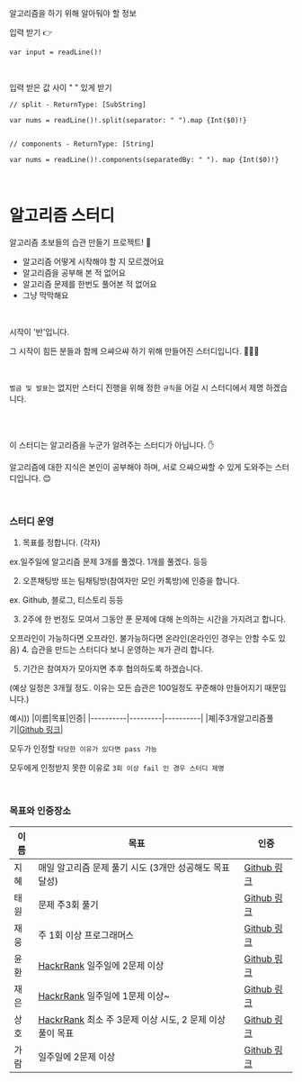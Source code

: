 알고리즘을 하기 위해 알아둬야 할 정보


입력 받기 👉

```
var input = readLine()!
```

<br>

입력 받은 값 사이 " " 있게 받기

```
// split - ReturnType: [SubString] 

var nums = readLine()!.split(separator: " ").map {Int($0)!} 


// components - ReturnType: [String] 

var nums = readLine()!.components(separatedBy: " "). map {Int($0)!}
```

<br>




# 알고리즘 스터디


알고리즘 초보들의 습관 만들기 프로젝트! 🌱


- 알고리즘 어떻게 시작해야 할 지 모르겠어요
- 알고리즘을 공부해 본 적 없어요
- 알고리즘 문제를 한번도 풀어본 적 없어요
- 그냥 막막해요


<br>

시작이 '반'입니다.

그 시작이 힘든 분들과 함께 으쌰으쌰 하기 위해 만들어진 스터디입니다. 👏👏👏

<br>


 `벌금 및 발표`는 없지만 스터디 진행을 위해 정한 `규칙`을 어길 시 스터디에서 제명 하겠습니다.

<br>
<br>

이 스터디는 알고리즘을 누군가 알려주는 스터디가 아닙니다. ✋

알고리즘에 대한 지식은 본인이 공부해야 하며, 서로 으쌰으쌰할 수 있게 도와주는 스터디입니다. 😊

<br>

### 스터디 운영

1. 목표를 정합니다. (각자)

ex.일주일에 알고리즘 문제 3개를 풀겠다. 1개를 풀겠다. 등등 

2. 오픈채팅방 또는 팀채팅방(참여자만 모인 카톡방)에 인증을 합니다.

ex. Github, 블로그, 티스토리 등등 

3. 2주에 한 번정도 모여서 그동안 푼 문제에 대해 논의하는 시간을 가지려고 합니다.
  
  오프라인이 가능하다면 오프라인. 불가능하다면 온라인(온라인인 경우는 안할 수도 있음)
4. 습관을 만드는 스터디다 보니 운영하는 `졔`가 관리 합니다. 

5. 기간은 참여자가 모아지면 추후 협의하도록 하겠습니다. 
 
 (예상 일정은 3개월 정도. 이유는 모든 습관은 100일정도 꾸준해야 만들어지기 때문입니다.)

예시))
|이름|목표|인증|
|----------|---------|----------|
|졔|주3개알고리즘풀기|[Github 링크](https://github.com/jeehge/HackerRank)|


모두가 인정할 `타당한 이유가 있다면 pass 가능`

모두에게 인정받지 못한 이유로 `3회 이상 fail 인 경우 스터디 제명`


<br>

### 목표와 인증장소

|이름|목표|인증|
|----------|---------|----------|
|지혜|매일 알고리즘 문제 풀기 시도 (3개만 성공해도 목표 달성)|[Github 링크](https://github.com/jeehge/HackerRank)|
|태원|문제 주3회 풀기|[Github 링크](https://github.com/NowEatS/HackerRank/tree/main)|
|재웅|주 1회 이상 프로그래머스 |[Github 링크](https://github.com/sustainable-git/Coding-Test)|
|윤환|[HackrRank](https://www.hackerrank.com/domains/algorithms) 일주일에 2문제 이상|[Github 링크](https://github.com/yunan2/HackerRank)| 
|재은|[HackrRank](https://www.hackerrank.com/domains/algorithms) 일주일에 1문제 이상~|[Github 링크](https://github.com/Jae-eun/Algorithm)| 
|상호|[HackrRank](https://www.hackerrank.com/domains/algorithms) 최소 주 3문제 이상 시도, 2 문제 이상 풀이 목표|[Github 링크](https://github.com/97chos/Algorithm)| 
|가람|일주일에 2문제 이상 |[Github 링크](https://github.com/gr-kim-94/HackerRank)| 

<br>

